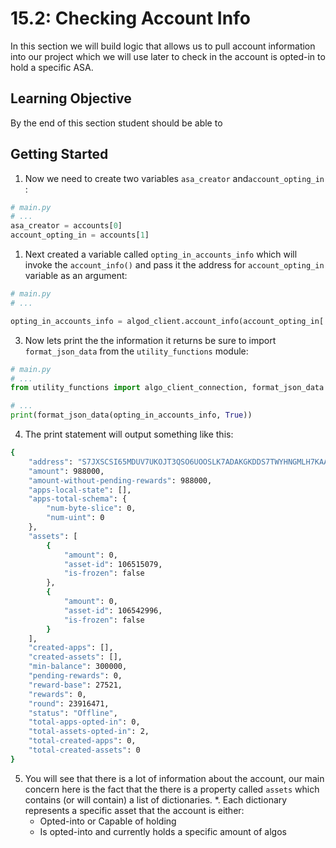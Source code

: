 # 15.2: Checking Account Info

In this section we will build logic that allows us to pull account information into our project which we will use later to check in the account is opted-in to hold a specific ASA.

## Learning Objective

By the end of this section student should be able to

## Getting Started
1. Now we need to create two variables `asa_creator` and`account_opting_in` :
```python
# main.py
# ...
asa_creator = accounts[0]
account_opting_in = accounts[1]
```
1. Next created a variable called `opting_in_accounts_info` which will invoke the `account_info()` and pass it the address for `account_opting_in` variable as an argument:
```python
# main.py
# ...

opting_in_accounts_info = algod_client.account_info(account_opting_in['address'])
```
3. Now lets print the the information it returns be sure to import `format_json_data` from the `utility_functions` module:
```python
# main.py
# ...
from utility_functions import algo_client_connection, format_json_data

# ...
print(format_json_data(opting_in_accounts_info, True))
```
4. The print statement will output something like this:
```sh
{
    "address": "S7JXSCSI65MDUV7UKOJT3QSO6UOOSLK7ADAKGKDDS7TWYHNGMLH7KAAVTA",
    "amount": 988000,
    "amount-without-pending-rewards": 988000,
    "apps-local-state": [],
    "apps-total-schema": {
        "num-byte-slice": 0,
        "num-uint": 0
    },
    "assets": [
        {
            "amount": 0,
            "asset-id": 106515079,
            "is-frozen": false
        },
        {
            "amount": 0,
            "asset-id": 106542996,
            "is-frozen": false
        }
    ],
    "created-apps": [],
    "created-assets": [],
    "min-balance": 300000,
    "pending-rewards": 0,
    "reward-base": 27521,
    "rewards": 0,
    "round": 23916471,
    "status": "Offline",
    "total-apps-opted-in": 0,
    "total-assets-opted-in": 2,
    "total-created-apps": 0,
    "total-created-assets": 0
}

```
5. You will see that there is a lot of information about the account, our main concern here is the fact that the there is a property called `assets` which contains (or will contain) a list of dictionaries.
   *. Each dictionary represents a specific asset that the account is either:
      *  Opted-into or Capable of holding
      *  Is opted-into and currently holds a specific amount of algos